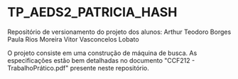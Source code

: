 # TP_AEDS2_PATRICIA_HASH
Repositório de versionamento do projeto dos alunos:
Arthur Teodoro Borges
Paula Rios Moreira
Vitor Vasconcelos Lobato

O projeto consiste em uma construção de máquina de busca. As especificações estão bem detalhadas no documento "CCF212 - TrabalhoPrático.pdf" presente neste repositório. 